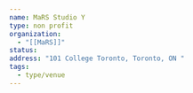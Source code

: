 ```yaml
---
name: MaRS Studio Y
type: non profit
organization:
  - "[[MaRS]]"
status:
address: "101 College Toronto, Toronto, ON "
tags:
  - type/venue
---
```

